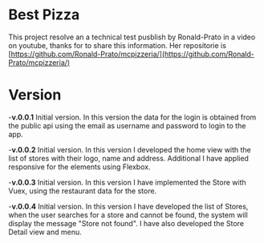 # Best Pizza

This project resolve an a technical test pusblish by Ronald-Prato in a video on youtube, thanks for to share this information.
Her repositorie is [https://github.com/Ronald-Prato/mcpizzeria/](https://github.com/Ronald-Prato/mcpizzeria/)

# Version
-**v.0.0.1** Initial version.
In this version the data for the login is obtained from the public api using the email as username and password to login to the app.

-**v.0.0.2** Initial version.
In this version I developed the home view with the list of stores with their logo, name and address. Additional I have applied responsive for the elements using Flexbox.

-**v.0.0.3** Initial version.
In this version I have implemented the Store with Vuex, using the restaurant data for the store.

-**v.0.0.4** Initial version.
In this version I have developed the list of Stores, when the user searches for a store and cannot be found, the system will display the message "Store not found".
I have also developed the Store Detail view and menu.
